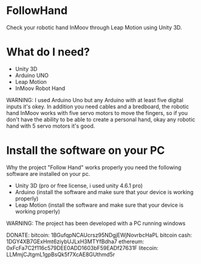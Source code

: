 # FollowHand
Check your robotic hand InMoov through Leap Motion using Unity 3D.

# What do I need?

- Unity 3D
- Arduino UNO
- Leap Motion
- InMoov Robot Hand

WARNING: I used Arduino Uno but any Arduino with at least five digital inputs it's okey. In addition you need cables and a bredboard, the robotic hand InMoov works with five servo motors to move the fingers, so if you don't have the ability to be able to create a personal hand, okay any robotic hand with 5 servo motors it's good.

# Install the software on your PC

Why the project "Follow Hand" works properly you need the following software are installed on your pc.

- Unity 3D (pro or free license, i used unity 4.6.1 pro) 
- Arduino (install the software and make sure that your device is working properly)
- Leap Motion (install the software and make sure that your device is working properly)

WARNING: The project has been developed with a PC running windows

DONATE: 
bitcoin:  1BGufqpNCAUcrsz95NDgjEWjNovrbcHaPL
bitcoin cash: 1DGY4XB7GExHmt6ziybUJLxH3MTYfBdha7
ethereum: 0xFcFa7C2f116c579DEE0ADD1603bF59EADf27631F
litecoin: LLMmjCJtgmL1gpBsQk5f7XcAE8GUthmd5r

